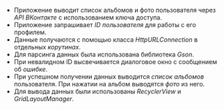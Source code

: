 * Приложение выводит список альбомов и фото пользователя через *API ВКонтакте* с использованием ключа доступа.
* Приложение запрашивает *ID пользователя* для работы с его профилем.
* Данные получаются с помощью класса *HttpURLConnection* в отдельных *корутинах*.
* Для парсинга данных была использована библиотека *Gson*.
* При невалидном ID высвечивается диалоговое окно с сообщением об *ошибке*.
* При успешном получении данных выводится *список альбомов* пользователя. При нажатии на альбом выводятся *фото* из него.
* Для вывода данных были использованы *RecyclerView* и *GridLayoutManager*.
